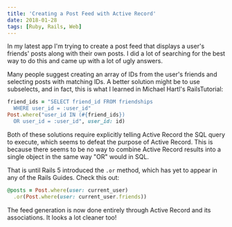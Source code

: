 ```yaml
---
title: 'Creating a Post Feed with Active Record'
date: 2018-01-28
tags: [Ruby, Rails, Web]
---
```


In my latest app I'm trying to create a post feed that displays a user's friends' posts along with their own posts. I did a lot of searching for the best way to do this and came up with a lot of ugly answers.

Many people suggest creating an array of IDs from the user's friends and selecting posts with matching IDs. A better solution might be to use subselects, and in fact, this is what I learned in Michael Hartl's RailsTutorial:

```ruby
friend_ids = "SELECT friend_id FROM friendships
  WHERE user_id = :user_id"
Post.where("user_id IN (#{friend_ids})
  OR user_id = :user_id", user_id: id)
```

Both of these solutions require explicitly telling Active Record the SQL query to execute, which seems to defeat the purpose of Active Record.
This is because there seems to be no way to combine Active Record results into a single object in the same way "OR" would in SQL.

That is until Rails 5 introduced the `.or` method, which has yet to appear in any of the Rails Guides. Check this out:

```ruby
@posts = Post.where(user: current_user)
  .or(Post.where(user: current_user.friends))
```

The feed generation is now done entirely through Active Record and its associations. It looks a lot cleaner too!
